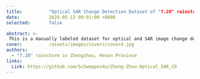 ```yaml
---
title:          "Optical SAR Change Detection Dataset of "7.20" rainstorm in Zhengzhou, Henan Province"
date:           2024-05-12 00:01:00 +0800
selected:       false

abstract: >-
 This is a manually labeled dataset for optical and SAR image change detection.
cover:          /assets/images/covers/cover4.jpg
authors:
  - "7.20" rainstorm in Zhengzhou, Henan Province
links:
  Link: https://github.com/SchweppesXu/Zheng-Zhou-Optical_SAR_CD
---
```

